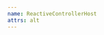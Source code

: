 ```yaml
---
name: ReactiveControllerHost
attrs: alt
---
```


<!-- TODO: diagram showing controller plugging in to host-->
<!-- Use SVG and reveal to layer host on to plugin, then ReactiveElement to host -->
